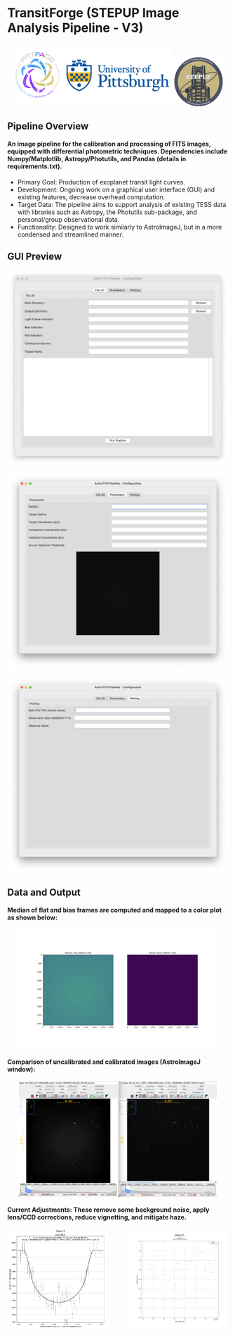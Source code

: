 # TransitForge (STEPUP Image Analysis Pipeline - V3)

<p align="center">
  <img src="static/Pitt_Astrophysics_Logo.png" width="110" />
  <img src="static/Pitt_Logo.png" width="250" />
  <img src="static/STEPUP_logo_pure.png" width="110" />
</p>


## Pipeline Overview
#### An image pipeline for the calibration and processing of FITS images, equipped with differential photometric techniques. Dependencies include Numpy/Matplotlib, Astropy/Photutils, and Pandas (details in requirements.txt).

- Primary Goal: Production of exoplanet transit light curves.
- Development: Ongoing work on a graphical user interface (GUI) and existing features, decrease overhead computation.
- Target Data: The pipeline aims to support analysis of existing TESS data with libraries such as Astropy, the Photutils sub-package, and personal/group observational data.
- Functionality: Designed to work similarly to AstroImageJ, but in a more condensed and streamlined manner.
  
## GUI Preview

<p align="center">
  <img src="./static/file_io.png" width="700" />
</p>
<p align="center">
  <img src="./static/photometry.png" width="700" />
</p>
<p align="center">
  <img src="./static/plotting.png" width="700" />
</p>

## Data and Output
#### Median of flat and bias frames are computed and mapped to a color plot as shown below:

<div style="display: flex; justify-content: center;"> <img src="./static/master_frames.png" width="90.25%" alt="flat/bias"/> </div>

#### Comparison of uncalibrated and calibrated images (AstroImageJ window):

<div style="display: flex; justify-content: center;"> <img src="./static/comparison.png" width="90.25%" alt="flat/bias"/> </div>

#### Current Adjustments: These remove some background noise, apply lens/CCD corrections, reduce vignetting, and mitigate haze.

<div style="display: flex; justify-content: space-between;"> 
  <img src="./static/Qatar-5AIJ.png" width="45%" alt="Qatar-5 AstroImageJ"/> <img src="./static/Qatar-5.png" width="45%" alt="Qatar-5 Pipeline"/> 
</div>
